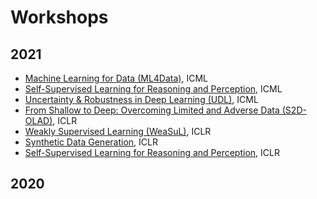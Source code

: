 # Workshops 


## 2021

- [Machine Learning for Data (ML4Data)](https://sites.google.com/view/ml4data), ICML
- [Self-Supervised Learning for Reasoning and Perception](https://icml21ssl.github.io), ICML
- [Uncertainty & Robustness in Deep Learning (UDL)](https://sites.google.com/view/udlworkshop2021/home), ICML
- [From Shallow to Deep: Overcoming Limited and Adverse Data (S2D-OLAD)](https://s2d-olad.github.io), ICLR
- [Weakly Supervised Learning (WeaSuL)](https://weasul.github.io), ICLR
- [Synthetic Data Generation](https://sdg-quality-privacy-bias.github.io), ICLR
- [Self-Supervised Learning for Reasoning and Perception](https://icml21ssl.github.io), ICLR

## 2020